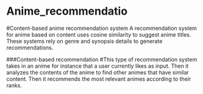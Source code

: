 # Anime_recommendatio
#Content-based anime recommendation system
A recommendation system for anime based on content uses cosine similarity to suggest anime titles. These systems rely on genre and synopsis details to generate recommendations.

###Content-based recommendation
#This type of recommendation system takes in an anime for instance that a user currently likes as input. Then it analyzes the contents of the anime to find other animes that have similar content. Then it recommends the most relevant animes according to their ranks.
